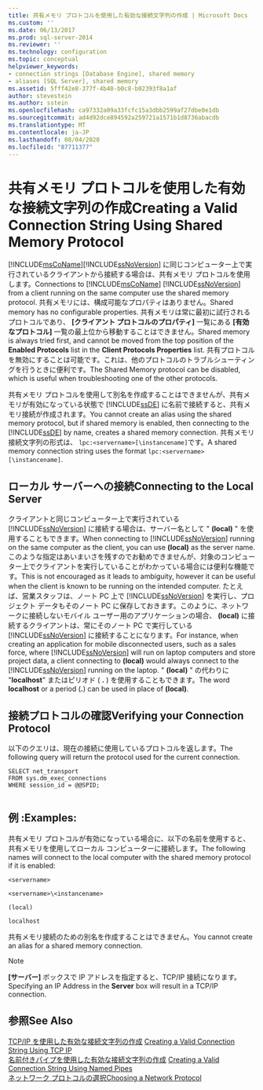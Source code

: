 ```yaml
---
title: 共有メモリ プロトコルを使用した有効な接続文字列の作成 | Microsoft Docs
ms.custom: ''
ms.date: 06/13/2017
ms.prod: sql-server-2014
ms.reviewer: ''
ms.technology: configuration
ms.topic: conceptual
helpviewer_keywords:
- connection strings [Database Engine], shared memory
- aliases [SQL Server], shared memory
ms.assetid: 5fff42e8-377f-4b40-b0c8-b02393f8a1af
author: stevestein
ms.author: sstein
ms.openlocfilehash: ca97332a09a33fcfc15a3dbb2599af27dbe0e1db
ms.sourcegitcommit: ad4d92dce894592a259721a1571b1d8736abacdb
ms.translationtype: MT
ms.contentlocale: ja-JP
ms.lasthandoff: 08/04/2020
ms.locfileid: "87711377"
---
```

# <a name="creating-a-valid-connection-string-using-shared-memory-protocol"></a><span data-ttu-id="67a8d-102">共有メモリ プロトコルを使用した有効な接続文字列の作成</span><span class="sxs-lookup"><span data-stu-id="67a8d-102">Creating a Valid Connection String Using Shared Memory Protocol</span></span>
  <span data-ttu-id="67a8d-103">[!INCLUDE[msCoName](../../includes/msconame-md.md)][!INCLUDE[ssNoVersion](../../includes/ssnoversion-md.md)] に同じコンピューター上で実行されているクライアントから接続する場合は、共有メモリ プロトコルを使用します。</span><span class="sxs-lookup"><span data-stu-id="67a8d-103">Connections to [!INCLUDE[msCoName](../../includes/msconame-md.md)] [!INCLUDE[ssNoVersion](../../includes/ssnoversion-md.md)] from a client running on the same computer use the shared memory protocol.</span></span> <span data-ttu-id="67a8d-104">共有メモリには、構成可能なプロパティはありません。</span><span class="sxs-lookup"><span data-stu-id="67a8d-104">Shared memory has no configurable properties.</span></span> <span data-ttu-id="67a8d-105">共有メモリは常に最初に試行されるプロトコルであり、 **[クライアント プロトコルのプロパティ]** 一覧にある **[有効なプロトコル]** 一覧の最上位から移動することはできません。</span><span class="sxs-lookup"><span data-stu-id="67a8d-105">Shared memory is always tried first, and cannot be moved from the top position of the **Enabled Protocols** list in the **Client Protocols Properties** list.</span></span> <span data-ttu-id="67a8d-106">共有プロトコルを無効にすることは可能です。これは、他のプロトコルのトラブルシューティングを行うときに便利です。</span><span class="sxs-lookup"><span data-stu-id="67a8d-106">The Shared Memory protocol can be disabled, which is useful when troubleshooting one of the other protocols.</span></span>  
  
 <span data-ttu-id="67a8d-107">共有メモリ プロトコルを使用して別名を作成することはできませんが、共有メモリが有効になっている状態で [!INCLUDE[ssDE](../../includes/ssde-md.md)] に名前で接続すると、共有メモリ接続が作成されます。</span><span class="sxs-lookup"><span data-stu-id="67a8d-107">You cannot create an alias using the shared memory protocol, but if shared memory is enabled, then connecting to the [!INCLUDE[ssDE](../../includes/ssde-md.md)] by name, creates a shared memory connection.</span></span> <span data-ttu-id="67a8d-108">共有メモリ接続文字列の形式は、 `lpc:<servername>[\instancename]`です。</span><span class="sxs-lookup"><span data-stu-id="67a8d-108">A shared memory connection string uses the format `lpc:<servername>[\instancename]`.</span></span>  
  
## <a name="connecting-to-the-local-server"></a><span data-ttu-id="67a8d-109">ローカル サーバーへの接続</span><span class="sxs-lookup"><span data-stu-id="67a8d-109">Connecting to the Local Server</span></span>  
 <span data-ttu-id="67a8d-110">クライアントと同じコンピューター上で実行されている [!INCLUDE[ssNoVersion](../../includes/ssnoversion-md.md)] に接続する場合は、サーバー名として " **(local)** " を使用することもできます。</span><span class="sxs-lookup"><span data-stu-id="67a8d-110">When connecting to [!INCLUDE[ssNoVersion](../../includes/ssnoversion-md.md)] running on the same computer as the client, you can use **(local)** as the server name.</span></span> <span data-ttu-id="67a8d-111">このような指定はあいまいさを残すのでお勧めできませんが、対象のコンピューター上でクライアントを実行していることがわかっている場合には便利な機能です。</span><span class="sxs-lookup"><span data-stu-id="67a8d-111">This is not encouraged as it leads to ambiguity, however it can be useful when the client is known to be running on the intended computer.</span></span> <span data-ttu-id="67a8d-112">たとえば、営業スタッフは、ノート PC 上で [!INCLUDE[ssNoVersion](../../includes/ssnoversion-md.md)] を実行し、プロジェクト データもそのノート PC に保存しておきます。このように、ネットワークに接続しないモバイル ユーザー用のアプリケーションの場合、 **(local)** に接続するクライアントは、常にそのノート PC で実行している [!INCLUDE[ssNoVersion](../../includes/ssnoversion-md.md)] に接続することになります。</span><span class="sxs-lookup"><span data-stu-id="67a8d-112">For instance, when creating an application for mobile disconnected users, such as a sales force, where [!INCLUDE[ssNoVersion](../../includes/ssnoversion-md.md)] will run on laptop computers and store project data, a client connecting to **(local)** would always connect to the [!INCLUDE[ssNoVersion](../../includes/ssnoversion-md.md)] running on the laptop.</span></span> <span data-ttu-id="67a8d-113">" **(local)** " の代わりに "**localhost**" またはピリオド ( **.** ) を使用することもできます。</span><span class="sxs-lookup"><span data-stu-id="67a8d-113">The word **localhost** or a period (**.**) can be used in place of **(local)**.</span></span>  
  
## <a name="verifying-your-connection-protocol"></a><span data-ttu-id="67a8d-114">接続プロトコルの確認</span><span class="sxs-lookup"><span data-stu-id="67a8d-114">Verifying your Connection Protocol</span></span>  
 <span data-ttu-id="67a8d-115">以下のクエリは、現在の接続に使用しているプロトコルを返します。</span><span class="sxs-lookup"><span data-stu-id="67a8d-115">The following query will return the protocol used for the current connection.</span></span>  
  
```  
SELECT net_transport   
FROM sys.dm_exec_connections   
WHERE session_id = @@SPID;  
  
```  
  
## <a name="examples"></a><span data-ttu-id="67a8d-116">例 :</span><span class="sxs-lookup"><span data-stu-id="67a8d-116">Examples:</span></span>  
 <span data-ttu-id="67a8d-117">共有メモリ プロトコルが有効になっている場合に、以下の名前を使用すると、共有メモリを使用してローカル コンピューターに接続します。</span><span class="sxs-lookup"><span data-stu-id="67a8d-117">The following names will connect to the local computer with the shared memory protocol if it is enabled:</span></span>  
  
 `<servername>`  
  
 `<servername>\<instancename>`  
  
 `(local)`  
  
 `localhost`  
  
 <span data-ttu-id="67a8d-118">共有メモリ接続のための別名を作成することはできません。</span><span class="sxs-lookup"><span data-stu-id="67a8d-118">You cannot create an alias for a shared memory connection.</span></span>  
  
> [!NOTE]  
>  <span data-ttu-id="67a8d-119">**[サーバー]** ボックスで IP アドレスを指定すると、TCP/IP 接続になります。</span><span class="sxs-lookup"><span data-stu-id="67a8d-119">Specifying an IP Address in the **Server** box will result in a TCP/IP connection.</span></span>  
  
## <a name="see-also"></a><span data-ttu-id="67a8d-120">参照</span><span class="sxs-lookup"><span data-stu-id="67a8d-120">See Also</span></span>  
 <span data-ttu-id="67a8d-121">[TCP/IP を使用した有効な接続文字列の作成](../../../2014/tools/configuration-manager/creating-a-valid-connection-string-using-tcp-ip.md) </span><span class="sxs-lookup"><span data-stu-id="67a8d-121">[Creating a Valid Connection String Using TCP IP](../../../2014/tools/configuration-manager/creating-a-valid-connection-string-using-tcp-ip.md) </span></span>  
 <span data-ttu-id="67a8d-122">[名前付きパイプを使用した有効な接続文字列の作成](../../../2014/tools/configuration-manager/creating-a-valid-connection-string-using-named-pipes.md) </span><span class="sxs-lookup"><span data-stu-id="67a8d-122">[Creating a Valid Connection String Using Named Pipes](../../../2014/tools/configuration-manager/creating-a-valid-connection-string-using-named-pipes.md) </span></span>  
 [<span data-ttu-id="67a8d-123">ネットワーク プロトコルの選択</span><span class="sxs-lookup"><span data-stu-id="67a8d-123">Choosing a Network Protocol</span></span>](../../../2014/tools/configuration-manager/choosing-a-network-protocol.md)  
  
  
